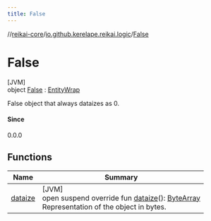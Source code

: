 ```yaml
---
title: False
---
```

//[reikai-core](../../../index.html)/[io.github.kerelape.reikai.logic](../index.html)/[False](index.html)



# False



[JVM]\
object [False](index.html) : [EntityWrap](../../io.github.kerelape.reikai/-entity-wrap/index.html)

False object that always dataizes as 0.



#### Since



0.0.0



## Functions


| Name | Summary |
|---|---|
| [dataize](../../io.github.kerelape.reikai/-entity/dataize.html) | [JVM]<br>open suspend override fun [dataize](../../io.github.kerelape.reikai/-entity/dataize.html)(): [ByteArray](https://kotlinlang.org/api/latest/jvm/stdlib/kotlin/-byte-array/index.html)<br>Representation of the object in bytes. |

